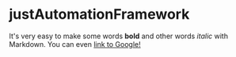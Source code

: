 # justAutomationFramework

It's very easy to make some words **bold** and other words *italic* with Markdown. You can even [link to Google!](http://google.com)
